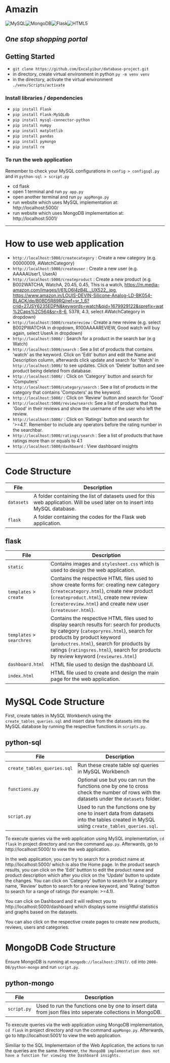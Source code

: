 # Amazin
![MySQL](https://img.shields.io/badge/mysql-%2300f.svg?style=for-the-badge&logo=mysql&logoColor=white)![MongoDB](https://img.shields.io/badge/MongoDB-%234ea94b.svg?style=for-the-badge&logo=mongodb&logoColor=white)![Flask](https://img.shields.io/badge/flask-%23000.svg?style=for-the-badge&logo=flask&logoColor=white)![HTML5](https://img.shields.io/badge/html5-%23E34F26.svg?style=for-the-badge&logo=html5&logoColor=white)

## _One stop shopping portal_


## Getting Started
* `git clone https://github.com/Excalyibur/database-project.git`
* in directory, create virtual environment in python `py -m venv venv`
* in the directory, activate the virtual environment `./venv/Scripts/activate`

### Install libraries / dependencies
* `pip install Flask`
* `pip install Flask-MySQLdb`
* `pip install mysql-connector-python`
* `pip install numpy`
* `pip install matplotlib`
* `pip install pandas`
* `pip install pymongo` 
* `pip install re` 

### To run the web application
Remember to check your MySQL configurations in `config > configsql.py` and in `python-sql > script.py`
* cd flask
* open 1 terminal and run `py app.py`
* open another terminal and run `py appMongo.py`
* run website which uses MySQL implementation at: http://localhost:5000/
* run website which uses MongoDB implementation at: http://localhost:5001/

-----------------------------------------------------------------------------------------------------------------------------------------
# How to use web application
* `http://localhost:5000/createcategory` : Create a new category (e.g. 00000009, AWatchCategory)
* `http://localhost:5000/createuser` : Create a new user (e.g. AAAAAUser1, UserA)
* `http://localhost:5000/createproduct` : Create a new product (e.g. B002WATCHA, WatchA, 20.45, 0.45, This is a watch, https://m.media-amazon.com/images/I/61LO6l4zB4L._UX522_.jpg, https://www.amazon.in/LOUIS-DEVIN-Silicone-Analog-LD-BK054-BLACK/dp/B0BD5R89RQ/ref=sr_1_6?crid=27JSY6235EDPN&keywords=watch&qid=1679929122&sprefix=wat%2Caps%2C564&sr=8-6, 5378, 4.3, select AWatchCategory in dropdown)
* `http://localhost:5000/createreview` : Create a new review (e.g. select B002PWATCHA in dropdown, R100AAAAREVIEW, Good watch will buy again, select UserA in dropdown)
* `http://localhost:5000/` : Search for a product in the search bar (e.g Watch)
* `http://localhost:5000/search` : See a list of products that contains 'watch' as the keyword. Click on 'Edit' button and edit the Name and Description column, afterwards click update and search for 'Watch' in `http://localhost:5000/` to see updates. Click on 'Delete' button and see product being deleted from database.
* `http://localhost:5000/` : Click on 'Category' button and search for 'Computers'
* `http://localhost:5000/category/search` : See a list of products in the category that contains 'Computers' as the keyword.
* `http://localhost:5000/` : Click on 'Review' button and search for 'Good'
* `http://localhost:5000/review/search`: See a list of products that has 'Good' in their reviews and show the username of the user who left the review.
* `http://localhost:5000/` : Click on 'Ratings' button and search for '>=4.1'. Remember to include any operators before the rating number in the searchbar.
* `http://localhost:5000/ratings/search` : See a list of products that have ratings more than or equals to 4.1
* `http://localhost:5000/dashboard` : View dashboard insights

-----------------------------------------------------------------------------------------------------------------------------------------
# Code Structure

| File  | Description |
| ------------- | ------------- |
| `datasets` | A folder containing the list of datasets used for this web application. Will be used later on to insert into MySQL database. |
| `flask` | A folder containing the codes for the Flask web application. |

## flask

| File  | Description |
| ------------- | ------------- |
| `static` | Contains images and `stylesheet.css` which is used to design the web application. |
| `templates` > `create` | Contains the respective HTML files used to show create forms for: creating new category (`createcategory.html`), create new product (`createproduct.html`), create new review (`createreview.html`) and create new user (`createuser.html`). |
| `templates` > `searchres` | Contains the respective HTML files used to display search results for: search for products by category (`categoryres.html`), search for products by product keyword (`productres.html`), search for products by ratings (`ratingsres.html`), search for products by review keyword (`reviewres.html`)  |
| `dashboard.html` | HTML file used to design the dashboard UI. |
| `index.html` | HTML file used to create and design the main page for the web application. |

# MySQL Code Structure

First, create tables in MySQL Workbench using the `create_tables_queries.sql` and insert data from the datasets into the MySQL database by running the respective functions in `scripts.py`.

## python-sql

| File  | Description |
| ------------- | ------------- |
| `create_tables_queries.sql`  | Run these create table sql queries in MySQL Workbench |
| `functions.py`  | Optional use but you can run the functions one by one to cross check the number of rows with the datasets under the `datasets` folder. |
| `script.py`  | Used to run the functions one by one to insert data from datasets into the tables created in MySQL using `create_tables_queries.sql`. |

To execute queries via the web application using MySQL implementation, `cd flask` in project directory and run the command `app.py`. Afterwards, go to http://localhost:5000/ to view the web application.

In the web application, you can try to search for a product name at http://localhost:5000/ which is also the Home page. In the product search results, you can click on the 'Edit' buttton to edit the product name and product description which after you click on the 'Update' button to update the changes. You can click on 'Category' button to search for a category name, 'Review' button to search for a review keyword, and 'Rating' button to search for a range of ratings (for example: >=4.1). 

You can click on Dashboard and it will redirect you to http://localhost:5000/dashboard which displays some insightful statistics and graphs based on the datasets.

You can also click on the respective create pages to create new products, reviews, users and categories.

# MongoDB Code Structure

Ensure MongoDB is running at `mongodb://localhost:27017/`. cd into `2008-DB/python-mongo` and run `script.py`. 
## python-mongo

| File  | Description |
| ------------- | ------------- |
| `script.py`  | Used to run the functions one by one to insert data from json files into seperate collections in MongoDB. |

To execute queries via the web application using MongoDB implementation, `cd flask` in project directory and run the command `appMongo.py`. Afterwards, go to http://localhost:5001/ to view the web application.

Similiar to the SQL Implementaion of the Web Application, the actions to run the queries are the same. However, `the MongoDB implementation does not have a function for viewing the Dashboard insights.`
